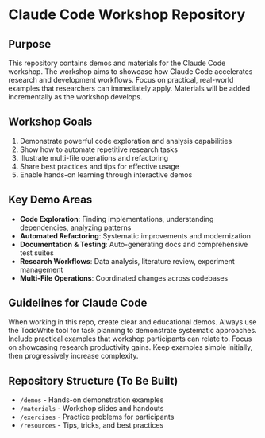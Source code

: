 # Claude Code Workshop Repository

## Purpose
This repository contains demos and materials for the Claude Code workshop. The workshop aims to showcase how Claude Code accelerates research and development workflows. Focus on practical, real-world examples that researchers can immediately apply. Materials will be added incrementally as the workshop develops.

## Workshop Goals
1. Demonstrate powerful code exploration and analysis capabilities
2. Show how to automate repetitive research tasks
3. Illustrate multi-file operations and refactoring
4. Share best practices and tips for effective usage
5. Enable hands-on learning through interactive demos

## Key Demo Areas
- **Code Exploration**: Finding implementations, understanding dependencies, analyzing patterns
- **Automated Refactoring**: Systematic improvements and modernization
- **Documentation & Testing**: Auto-generating docs and comprehensive test suites
- **Research Workflows**: Data analysis, literature review, experiment management
- **Multi-File Operations**: Coordinated changes across codebases

## Guidelines for Claude Code
When working in this repo, create clear and educational demos. Always use the TodoWrite tool for task planning to demonstrate systematic approaches. Include practical examples that workshop participants can relate to. Focus on showcasing research productivity gains. Keep examples simple initially, then progressively increase complexity.

## Repository Structure (To Be Built)
- `/demos` - Hands-on demonstration examples
- `/materials` - Workshop slides and handouts
- `/exercises` - Practice problems for participants
- `/resources` - Tips, tricks, and best practices